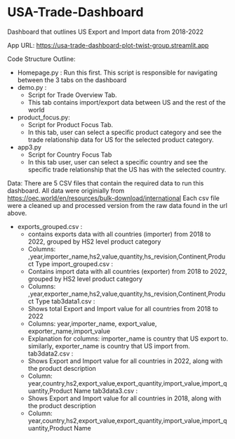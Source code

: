 # USA-Trade-Dashboard
Dashboard that outlines US Export and Import data from 2018-2022

App URL: https://usa-trade-dashboard-plot-twist-group.streamlit.app

Code Structure Outline: 
- Homepage.py : Run this first. This script is responsible for navigating between the 3 tabs on the dashboard
- demo.py :
    - Script for Trade Overview Tab.
    - This tab contains import/export data between US and the rest of the world
- product_focus.py:
    - Script for Product Focus Tab.
    - In this tab, user can select a specific product category and see the trade relationship data for US for the selected product category.
- app3.py
    - Script for Country Focus Tab
    - In this tab user, user can select a specific country and see the specific trade relationship that the US has with the selected country.
 
Data:
There are 5 CSV files that contain the required data to run this dashboard. 
All data were originially from https://oec.world/en/resources/bulk-download/international
Each csv file were a cleaned up and processed version from the raw data found in the url above.

- exports_grouped.csv :
    - contains exports data with all countries (importer) from 2018 to 2022, grouped by HS2 level product category
    - Columns: ,year,importer_name,hs2,value,quantity,hs_revision,Continent,Product Type
import_grouped.csv :
    - Contains import data with all countries (exporter) from 2018 to 2022, grouped by HS2 level product category
    - Columns: ,year,exporter_name,hs2,value,quantity,hs_revision,Continent,Product Type
tab3data1.csv : 
    - Shows total Export and Import value for all countries from 2018 to 2022
    - Columns: year,importer_name, export_value, exporter_name,import_value
    - Explanation for columns: importer_name is country that US export to. similarly, exporter_name is country that US import from. 
tab3data2.csv :
    - Shows Export and Import value for all countries in 2022, along with the product description
    - Column: year,country,hs2,export_value,export_quantity,import_value,import_quantity,Product Name
tab3data3.csv :
    - Shows Export and Import value for all countries in 2018, along with the product description
    - Column: year,country,hs2,export_value,export_quantity,import_value,import_quantity,Product Name
    

